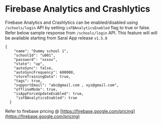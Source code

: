# Firebase Analytics and Crashlytics

Firebase Analytics and Crashlytics can be enabled/disabled using `/schools/login` API by setting `isFBAnalyticsEnabled` flag to true or false. Refer below sample response from `/schools/login` API. This feature will will be available starting from Saral App release `v1.5.8`

```
{
    "name": "Dummy school 1",
    "schoolId": "u001",
    "password": "xxxxx",
    "state": "up",
    "autoSync": false,
    "autoSyncFrequency": 600000,
    "storeTrainingData": true,
    "tags": true,
    "supportEmail": "abc@gmail.com , xyz@gmail.com",
    "offlineMode": true,
    "isAppForceUpdateEnabled": true,
     "isFBAnalyticsEnabled": true
  }
```



Refer to firebase pricing @ [https://firebase.google.com/pricing](https://firebase.google.com/pricing)
